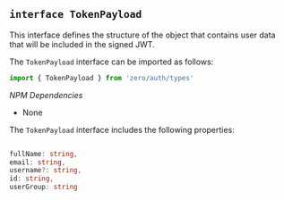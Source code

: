 ## `interface TokenPayload`
This interface defines the structure of the object that contains user data that will be included in the signed JWT. 

The `TokenPayload` interface can be imported as follows:

```typescript
import { TokenPayload } from 'zero/auth/types'

```

*NPM Dependencies*
* None

The `TokenPayload` interface includes the following properties:

```typescript

fullName: string,
email: string,
username?: string,
id: string,
userGroup: string
```